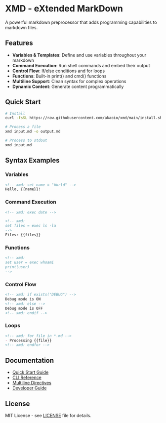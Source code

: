 # XMD - eXtended MarkDown

A powerful markdown preprocessor that adds programming capabilities to markdown files.

## Features

- **Variables & Templates**: Define and use variables throughout your markdown
- **Command Execution**: Run shell commands and embed their output  
- **Control Flow**: If/else conditions and for loops
- **Functions**: Built-in print() and cmd() functions
- **Multiline Support**: Clean syntax for complex operations
- **Dynamic Content**: Generate content programmatically

## Quick Start

```bash
# Install
curl -fsSL https://raw.githubusercontent.com/akaoio/xmd/main/install.sh | bash

# Process a file
xmd input.md -o output.md

# Process to stdout
xmd input.md
```

## Syntax Examples

### Variables
```markdown
<!-- xmd: set name = "World" -->
Hello, {{name}}!
```

### Command Execution
```markdown
<!-- xmd: exec date -->

<!-- xmd:
set files = exec ls -la
-->
Files: {{files}}
```

### Functions
```markdown
<!-- xmd:
set user = exec whoami
print(user)
-->
```

### Control Flow
```markdown
<!-- xmd: if exists("DEBUG") -->
Debug mode is ON
<!-- xmd: else -->
Debug mode is OFF  
<!-- xmd: endif -->
```

### Loops
```markdown
<!-- xmd: for file in *.md -->
- Processing {{file}}
<!-- xmd: endfor -->
```

## Documentation

- [Quick Start Guide](docs/quick-start.md)
- [CLI Reference](docs/cli-reference.md)
- [Multiline Directives](docs/multiline-directives.md)
- [Developer Guide](docs/dev/index.md)

## License

MIT License - see [LICENSE](LICENSE) file for details.